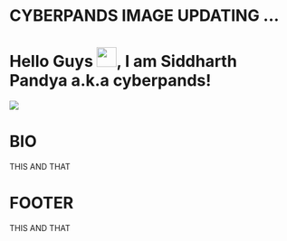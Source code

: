 # CYBERPANDS IMAGE UPDATING ...

# Hello Guys <img src="https://raw.githubusercontent.com/MartinHeinz/MartinHeinz/master/wave.gif" height="35px">, I am Siddharth Pandya a.k.a cyberpands!

![](https://img.shields.io/badge/Portolio-000000?style=for-the-badge&logoColor=white)

# BIO
 THIS AND THAT

# FOOTER
THIS AND THAT
